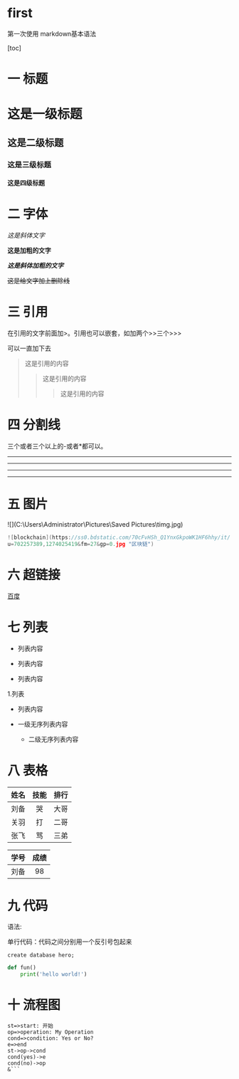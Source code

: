 # first
第一次使用
markdown基本语法

[toc]

# 一 标题

# 这是一级标题

## 这是二级标题

### 这是三级标题

#### 这是四级标题



# 二 字体

*这是斜体文字*

**这是加粗的文字**

***这是斜体加粗的文字***

~~这是给文字加上删除线~~



# 三 引用

在引用的文字前面加>。引用也可以嵌套，如加两个>>三个>>>

可以一直加下去

> 这是引用的内容
>
> > 这是引用的内容
> >
> > > 这是引用的内容



# 四 分割线

三个或者三个以上的-或者*都可以。

---

----

***

****



# 五 图片

![](C:\Users\Administrator\Pictures\Saved Pictures\timg.jpg)



```cpp
![blockchain](https://ss0.bdstatic.com/70cFvHSh_Q1YnxGkpoWK1HF6hhy/it/
u=702257389,1274025419&fm=27&gp=0.jpg "区块链")
```



# 六 超链接

[百度](http://baidu.com)



# 七 列表

- 列表内容
+ 列表内容
* 列表内容



1.列表
   - 列表内容



- 一级无序列表内容
   *  二级无序列表内容  

# 八 表格
姓名|技能|排行
--|:--:|--:
刘备|哭|大哥
关羽|打|二哥
张飞|骂|三弟



学号|成绩
--|:--:
刘备|98



# 九 代码

语法:

单行代码：代码之间分别用一个反引号包起来

`create database hero;`

```python
def fun()
	print('hello world!')
```



# 十 流程图

```flow
st=>start: 开始
op=>operation: My Operation
cond=>condition: Yes or No?
e=>end
st->op->cond
cond(yes)->e
cond(no)->op
&```

```
